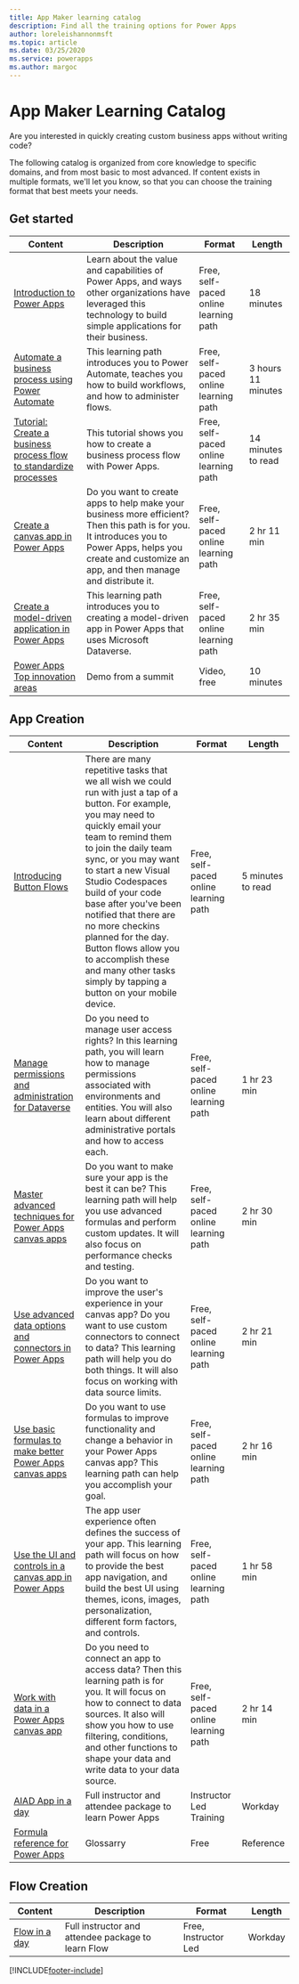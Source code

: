 ```yaml
---
title: App Maker learning catalog
description: Find all the training options for Power Apps
author: loreleishannonmsft
ms.topic: article
ms.date: 03/25/2020
ms.service: powerapps
ms.author: margoc
---
```


# App Maker Learning Catalog

Are you interested in quickly creating custom business apps without writing code? 

The following catalog is organized from core knowledge to specific domains, and from most basic to most advanced. If content exists in multiple formats, we'll let you know, so that you can choose the training format that best meets your needs. 

## Get started<a name="get-started"></a>
| Content   | Description  | Format  | Length    |
|------------------------------------------------------------------------------------------------------------------------------------------------------------------------------------|--------------------------------------------------------------------------------------------------------------------------------------------------------------------------------------------------------------------------------------------------------------------------------------------------------------------------------------------------------------------------------------------------------------------------|---------------------------------------|-----------|
| [Introduction to Power Apps](/learn/modules/introduction-power-apps/)                                              | Learn about the value and capabilities of Power Apps, and ways other organizations have leveraged this technology to build simple applications for their business.                                             | Free, self-paced online learning path | 18 minutes         |
| [Automate a business process using Power Automate](/learn/paths/automate-process-power-automate/)                 | This learning path introduces you to Power Automate, teaches you how to build workflows, and how to administer flows.                                                                                        | Free, self-paced online learning path | 3 hours 11 minutes |
| [Tutorial: Create a business process flow to standardize processes](/power-automate/create-business-process-flow) | This tutorial shows you how to create a business process flow with Power Apps.                                                                                                                               | Free, self-paced online learning path | 14 minutes to read |
| [Create a canvas app in Power Apps](/learn/paths/create-powerapps/)                                               | Do you want to create apps to help make your business more efficient? Then this path is for you. It introduces you to Power Apps, helps you create and customize an app, and then manage and distribute it. | Free, self-paced online learning path | 2 hr 11 min        |
| [Create a model-driven application in Power Apps](/learn/paths/create-app-models-business-processes/)             | This learning path introduces you to creating a model-driven app in Power Apps that uses Microsoft Dataverse.                                                                                                | Free, self-paced online learning path | 2 hr 35 min        |
| [Power Apps Top innovation   areas   ](https://www.youtube.com/watch?v=oFuQ1R8IJis&feature=youtu.be&t=4936)                         | Demo from a summit                                                                                                | Video, free                           | 10 minutes  |
## App Creation<a name="app-creation"></a>
| Content   | Description  | Format  | Length    |
|------------------------------------------------------------------------------------------------------------------------------------------------------------------------------------|--------------------------------------------------------------------------------------------------------------------------------------------------------------------------------------------------------------------------------------------------------------------------------------------------------------------------------------------------------------------------------------------------------------------------|---------------------------------------|-----------|
| [Introducing Button Flows](/power-automate/introduction-to-button-flows)                                                             | There are many repetitive tasks that we all wish we could run with just a tap of a button. For example, you may need to quickly email your team to remind them to join the daily team sync, or you may want to start a new Visual Studio Codespaces build of your code base after you've been notified that there are no more checkins planned for the day. Button flows allow you to accomplish these and many other tasks simply by tapping a button on your mobile device. | Free, self-paced online learning path | 5 minutes to read |
| [Manage permissions and administration for Dataverse](/learn/paths/manage-permissions-administration-common-data-service/) | Do you need to manage user access rights? In this learning path, you will learn how to manage permissions associated with environments and entities. You will also learn about different administrative portals and how to access each.  | Free, self-paced online learning path | 1 hr 23 min       |
| [Master advanced techniques for Power Apps canvas apps](/learn/paths/understand-advanced-topics/)                                    | Do you want to make sure your app is the best it can be? This learning path will help you use advanced formulas and perform custom updates. It will also focus on performance checks and testing.  | Free, self-paced online learning path | 2 hr 30 min       |
| [Use advanced data options and connectors in Power Apps](/learn/paths/advanced-data-options-and-connectors/)                         | Do you want to improve the user's experience in your canvas app? Do you want to use custom connectors to connect to data? This learning path will help you do both things. It will also focus on working with data source limits.  | Free, self-paced online learning path | 2 hr 21 min       |
| [Use basic formulas to make better Power Apps canvas apps](/learn/paths/use-basic-formulas-powerapps-canvas-app/)                    | Do you want to use formulas to improve functionality and change a behavior in your Power Apps canvas app? This learning path can help you accomplish your goal. | Free, self-paced online learning path | 2 hr 16 min       |
| [Use the UI and controls in a canvas app in Power Apps](/learn/paths/ui-controls-canvas-app-powerapps/)                              | The app user experience often defines the success of your app. This learning path will focus on how to provide the best app navigation, and build the best UI using themes, icons, images, personalization, different form factors, and controls.  | Free, self-paced online learning path | 1 hr 58 min       |
| [Work with data in a Power Apps canvas app](/learn/paths/work-with-data-in-a-canvas-app/)                                            | Do you need to connect an app to access data? Then this learning path is for you. It will focus on how to connect to data sources. It also will show you how to use filtering, conditions, and other functions to shape your data and write data to your data source.   | Free, self-paced online learning path | 2 hr 14 min       |
| [AIAD App in a   day](https://aka.ms/appinaday)                                                                         | Full instructor and attendee package to learn Power Apps                                                                                                                                                                                                                    | Instructor Led Training               | Workday     |
| [Formula reference for Power   Apps](../maker/canvas-apps/formula-reference.md)    | Glossarry                                                                                                                                                                                                                                                                   | Free                                  | Reference   |
## Flow Creation<a name="flow-creation"></a>
| Content   | Description  | Format  | Length    |
|------------------------------------------------------------------------------------------------------------------------------------------------------------------------------------|--------------------------------------------------------------------------------------------------------------------------------------------------------------------------------------------------------------------------------------------------------------------------------------------------------------------------------------------------------------------------------------------------------------------------|---------------------------------------|-----------|
| [Flow in a   day](https://aka.ms/flowinaday)                                                                           | Full instructor and attendee package to learn Flow | Free, Instructor Led | Workday   |


[!INCLUDE[footer-include](../includes/footer-banner.md)]
